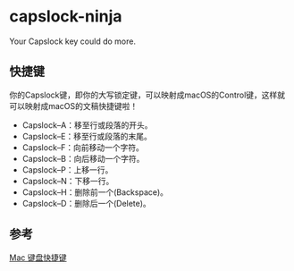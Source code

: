 # capslock-ninja

Your Capslock key could do more.

## 快捷键

你的Capslock键，即你的大写锁定键，可以映射成macOS的Control键，这样就可以映射成macOS的文稿快捷键啦！

- Capslock–A：移至行或段落的开头。
- Capslock–E：移至行或段落的末尾。
- Capslock–F：向前移动一个字符。
- Capslock–B：向后移动一个字符。
- Capslock–P：上移一行。
- Capslock–N：下移一行。
- Capslock–H：删除前一个(Backspace)。
- Capslock–D：删除后一个(Delete)。

## 参考

[Mac 键盘快捷键](https://support.apple.com/zh-cn/HT201236)
